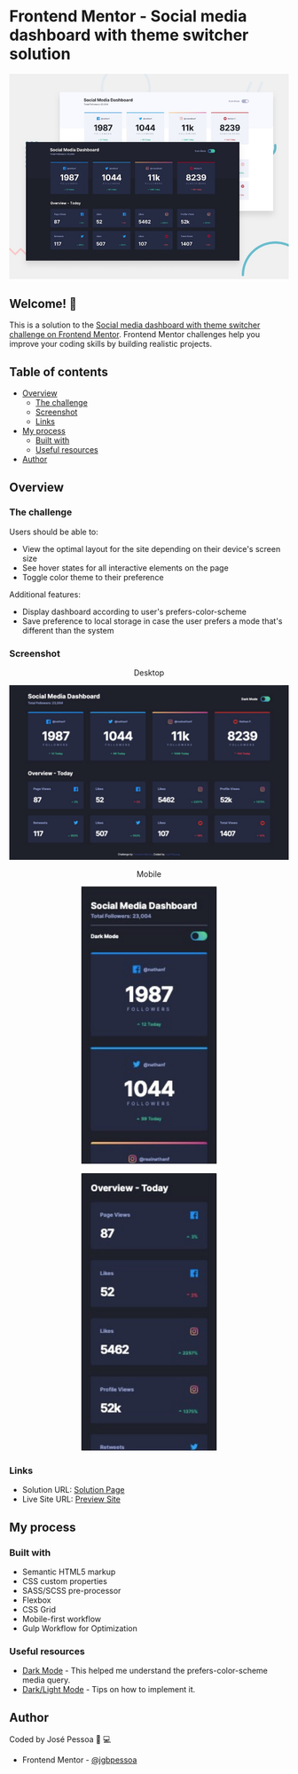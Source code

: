 # Frontend Mentor - Social media dashboard with theme switcher solution

![Design preview for the Social media dashboard with theme switcher coding challenge](./design/desktop-preview.jpg)

## Welcome! 👋

This is a solution to the [Social media dashboard with theme switcher challenge on Frontend Mentor](https://www.frontendmentor.io/challenges/social-media-dashboard-with-theme-switcher-6oY8ozp_H). Frontend Mentor challenges help you improve your coding skills by building realistic projects.

## Table of contents

- [Overview](#overview)
  - [The challenge](#the-challenge)
  - [Screenshot](#screenshot)
  - [Links](#links)
- [My process](#my-process)
  - [Built with](#built-with)
  - [Useful resources](#useful-resources)
- [Author](#author)

## Overview

### The challenge

Users should be able to:

- View the optimal layout for the site depending on their device's screen size
- See hover states for all interactive elements on the page
- Toggle color theme to their preference

Additional features:

- Display dashboard according to user's prefers-color-scheme
- Save preference to local storage in case the user prefers a mode that's different than the system

### Screenshot

<p align="center">Desktop</p>

<p align="center">
<img src="./images/screenshot-desktop.png"
     alt="Desktop Screenshot" width="800">
</p>

<p align="center">Mobile</p>

<p align="center">
<img src="./images/screenshot-mobile-1.png"
     alt="Desktop Screenshot" height="500">
</p>

<p align="center">
<img src="./images/screenshot-mobile-2.png"
     alt="Desktop Screenshot" height="500">
</p>

### Links

- Solution URL: [Solution Page](https://www.frontendmentor.io/solutions/social-media-dashboard-with-dark-mode-using-scss-and-vanilla-js-LV10fz76F)
- Live Site URL: [Preview Site](https://jgbpessoa.github.io/social-media-dashboard/)

## My process

### Built with

- Semantic HTML5 markup
- CSS custom properties
- SASS/SCSS pre-processor
- Flexbox
- CSS Grid
- Mobile-first workflow
- Gulp Workflow for Optimization

### Useful resources

- [Dark Mode](https://www.ditdot.hr/en/dark-mode-website-tutorial) - This helped me understand the prefers-color-scheme media query.
- [Dark/Light Mode](https://maxpelic.com/blog/post/darkmode-example/) - Tips on how to implement it.

## Author

Coded by José Pessoa 🧪 💻

- Frontend Mentor - [@jgbpessoa](https://www.frontendmentor.io/profile/jgbpessoa)
